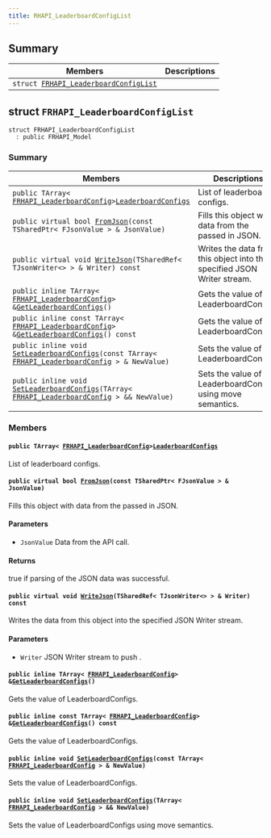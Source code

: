 ```yaml
---
title: RHAPI_LeaderboardConfigList
---
```


## Summary

 Members                        | Descriptions                                
--------------------------------|---------------------------------------------
`struct `[`FRHAPI_LeaderboardConfigList`](#structFRHAPI__LeaderboardConfigList) | 

## struct `FRHAPI_LeaderboardConfigList` <a id="structFRHAPI__LeaderboardConfigList"></a>

```
struct FRHAPI_LeaderboardConfigList
  : public FRHAPI_Model
```

### Summary

 Members                        | Descriptions                                
--------------------------------|---------------------------------------------
`public TArray< `[`FRHAPI_LeaderboardConfig`](RHAPI_LeaderboardConfig.md#structFRHAPI__LeaderboardConfig)` > `[`LeaderboardConfigs`](#structFRHAPI__LeaderboardConfigList_1a8c1b6836a7fcfbe8ae0ebc9a7dc1d874) | List of leaderboard configs.
`public virtual bool `[`FromJson`](#structFRHAPI__LeaderboardConfigList_1ac619f5255097f4cb6bb5b908cb6c8dfc)`(const TSharedPtr< FJsonValue > & JsonValue)` | Fills this object with data from the passed in JSON.
`public virtual void `[`WriteJson`](#structFRHAPI__LeaderboardConfigList_1a3e748cfb385e5eb931c69f5a737b2646)`(TSharedRef< TJsonWriter<> > & Writer) const` | Writes the data from this object into the specified JSON Writer stream.
`public inline TArray< `[`FRHAPI_LeaderboardConfig`](RHAPI_LeaderboardConfig.md#structFRHAPI__LeaderboardConfig)` > & `[`GetLeaderboardConfigs`](#structFRHAPI__LeaderboardConfigList_1a5d03539a0ebdcbcb351f95e8675a5ea7)`()` | Gets the value of LeaderboardConfigs.
`public inline const TArray< `[`FRHAPI_LeaderboardConfig`](RHAPI_LeaderboardConfig.md#structFRHAPI__LeaderboardConfig)` > & `[`GetLeaderboardConfigs`](#structFRHAPI__LeaderboardConfigList_1a2c4fb1f510362f3a7f5aa98e4717a909)`() const` | Gets the value of LeaderboardConfigs.
`public inline void `[`SetLeaderboardConfigs`](#structFRHAPI__LeaderboardConfigList_1afbe240d715f570f150034122bba6a1cd)`(const TArray< `[`FRHAPI_LeaderboardConfig`](RHAPI_LeaderboardConfig.md#structFRHAPI__LeaderboardConfig)` > & NewValue)` | Sets the value of LeaderboardConfigs.
`public inline void `[`SetLeaderboardConfigs`](#structFRHAPI__LeaderboardConfigList_1ab4813b20c0dcbf91bad80c1150949145)`(TArray< `[`FRHAPI_LeaderboardConfig`](RHAPI_LeaderboardConfig.md#structFRHAPI__LeaderboardConfig)` > && NewValue)` | Sets the value of LeaderboardConfigs using move semantics.

### Members

#### `public TArray< `[`FRHAPI_LeaderboardConfig`](RHAPI_LeaderboardConfig.md#structFRHAPI__LeaderboardConfig)` > `[`LeaderboardConfigs`](#structFRHAPI__LeaderboardConfigList_1a8c1b6836a7fcfbe8ae0ebc9a7dc1d874) <a id="structFRHAPI__LeaderboardConfigList_1a8c1b6836a7fcfbe8ae0ebc9a7dc1d874"></a>

List of leaderboard configs.

#### `public virtual bool `[`FromJson`](#structFRHAPI__LeaderboardConfigList_1ac619f5255097f4cb6bb5b908cb6c8dfc)`(const TSharedPtr< FJsonValue > & JsonValue)` <a id="structFRHAPI__LeaderboardConfigList_1ac619f5255097f4cb6bb5b908cb6c8dfc"></a>

Fills this object with data from the passed in JSON.

#### Parameters
* `JsonValue` Data from the API call.

#### Returns
true if parsing of the JSON data was successful.

#### `public virtual void `[`WriteJson`](#structFRHAPI__LeaderboardConfigList_1a3e748cfb385e5eb931c69f5a737b2646)`(TSharedRef< TJsonWriter<> > & Writer) const` <a id="structFRHAPI__LeaderboardConfigList_1a3e748cfb385e5eb931c69f5a737b2646"></a>

Writes the data from this object into the specified JSON Writer stream.

#### Parameters
* `Writer` JSON Writer stream to push .

#### `public inline TArray< `[`FRHAPI_LeaderboardConfig`](RHAPI_LeaderboardConfig.md#structFRHAPI__LeaderboardConfig)` > & `[`GetLeaderboardConfigs`](#structFRHAPI__LeaderboardConfigList_1a5d03539a0ebdcbcb351f95e8675a5ea7)`()` <a id="structFRHAPI__LeaderboardConfigList_1a5d03539a0ebdcbcb351f95e8675a5ea7"></a>

Gets the value of LeaderboardConfigs.

#### `public inline const TArray< `[`FRHAPI_LeaderboardConfig`](RHAPI_LeaderboardConfig.md#structFRHAPI__LeaderboardConfig)` > & `[`GetLeaderboardConfigs`](#structFRHAPI__LeaderboardConfigList_1a2c4fb1f510362f3a7f5aa98e4717a909)`() const` <a id="structFRHAPI__LeaderboardConfigList_1a2c4fb1f510362f3a7f5aa98e4717a909"></a>

Gets the value of LeaderboardConfigs.

#### `public inline void `[`SetLeaderboardConfigs`](#structFRHAPI__LeaderboardConfigList_1afbe240d715f570f150034122bba6a1cd)`(const TArray< `[`FRHAPI_LeaderboardConfig`](RHAPI_LeaderboardConfig.md#structFRHAPI__LeaderboardConfig)` > & NewValue)` <a id="structFRHAPI__LeaderboardConfigList_1afbe240d715f570f150034122bba6a1cd"></a>

Sets the value of LeaderboardConfigs.

#### `public inline void `[`SetLeaderboardConfigs`](#structFRHAPI__LeaderboardConfigList_1ab4813b20c0dcbf91bad80c1150949145)`(TArray< `[`FRHAPI_LeaderboardConfig`](RHAPI_LeaderboardConfig.md#structFRHAPI__LeaderboardConfig)` > && NewValue)` <a id="structFRHAPI__LeaderboardConfigList_1ab4813b20c0dcbf91bad80c1150949145"></a>

Sets the value of LeaderboardConfigs using move semantics.


